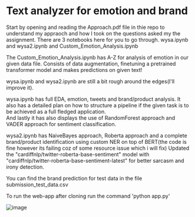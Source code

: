 # Text analyzer for emotion and brand

Start by opening and reading the Approach.pdf file in thie repo to understand my appraoch and how I took on the questions asked my the assignment.
There are 3 notebooks here for you to go through. wysa.ipynb and wysa2.ipynb and Custom_Emotion_Analysis.ipynb

The Custom_Emotion_Analysis.ipynb has A-Z for analysis of emotion in our given data file. Consists of data augmentation, finetuning a pretrained transformer model and makes predictions on given text!

wysa.ipynb and wysa2.ipynb are still a bit rough around the edges(I'll improve it).

wysa.ipynb has full EDA, emotion, tweets and brand/product analysis. It also has a detailed plan on how to structure a pipeline if the given task is to be achieved as a full fledged application.\
And lastly it has also displays the use of RandomForest approach and VADER approach for sentiment classification.

wysa2.ipynb has NaiveBayes approach, Roberta approach and a complete brand/product identification using custom NER on top of BERT(the code is fine however its failing coz of some resource issue which i will fix)
Updated the "cardiffnlp/twitter-roberta-base-sentiment" model with "cardiffnlp/twitter-roberta-base-sentiment-latest" for better sarcasm and irony detection.

You can find the brand prediction for test data in the file submission_test_data.csv

To run the web-app after cloning run the command 'python app.py'

![image](https://github.com/rohan-patnaik/Text-analysis-for-emotion-and-brand/assets/22250758/c8d237c7-c79d-4cc7-90e1-b5fcb2ef1f33)


